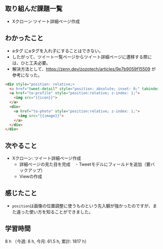 ## 取り組んだ課題一覧
- Xクローン ツイート詳細ページ作成

## わかったこと
- aタグ にaタグを入れ子にすることはできない。
- したがって、ツイート一覧ページからツイート詳細ページに遷移する際には、ひと工夫必要。    
- 解決方法として、https://zenn.dev/zozotech/articles/9e7b9059f15509 が参考になった。
```HTML
<div style="position: relative;>
  <a href="tweet-detail" style="position: absolute; inset: 0;" tabindex="-1"></a>
  <a href="to-profile" style="position:relative; z-index: 1;">
    <img src="{{icon}}">
  </a>
  <div>
    <a href="to-photo" style="position:relative; z-index: 1;">
      <img src="{{image}}">
    </a>
  </div>
</div>
```


## 次やること
- Xクローン: ツイート詳細ページ作成
    - 詳細ページの見た目を完成
　- Tweetモデルにフィールドを追加（要バックアップ）
    - Viewの作成

## 感じたこと
- `position`は画像の位置調整に使うものという先入観が強かったのですが、また違った使い方を知ることができました。

## 学習時間
8 h （今週: 8 h, 今月: 61.5 h, 累計: 1817 h）